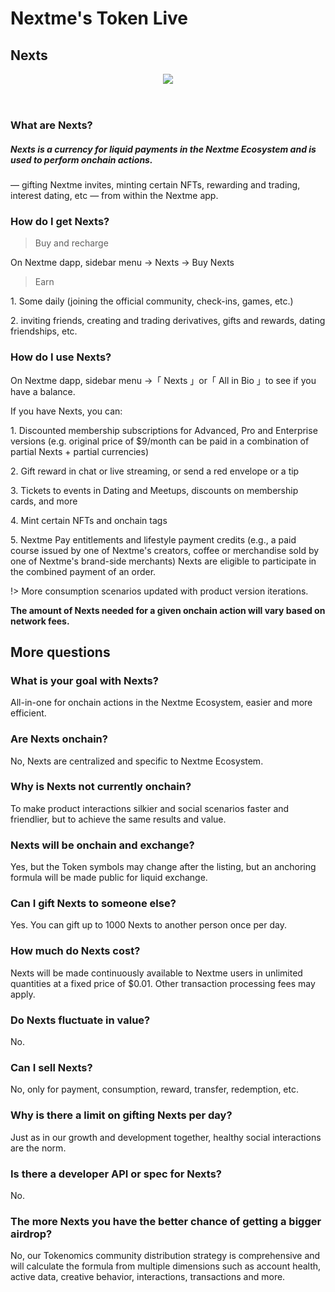 # Nextme's Token Live

## Nexts

<header class='flex justify-center -my-12'>
<img class='w-80 h-80' src='https://cdn.nextme.one/status/icon_coin.gif' />
</header>

### What are Nexts?

<h5 class='font-semibold'>Nexts is a currency for liquid payments in the Nextme Ecosystem and is used to perform onchain actions.</h5>
<p class='text-neutral-400 !mt-2'>— gifting Nextme invites, minting certain NFTs, rewarding and trading, interest dating, etc — from within the Nextme app.</p>

### How do I get Nexts?

> Buy and recharge

<p>On Nextme dapp, sidebar menu → Nexts → Buy Nexts</p>

> Earn

<p>1. Some daily (joining the official community, check-ins, games, etc.)</p>
<p>2. inviting friends, creating and trading derivatives, gifts and rewards, dating friendships, etc.</p>

### How do I use Nexts?

<p>On Nextme dapp, sidebar menu →「 Nexts 」or「 All in Bio 」to see if you have a balance.</p>

If you have Nexts, you can:

<p>1. Discounted membership subscriptions for Advanced, Pro and Enterprise versions (e.g. original price of $9/month can be paid in a combination of partial Nexts + partial currencies)</p>
<p>2. Gift reward in chat or live streaming, or send a red envelope or a tip</p>
<p>3. Tickets to events in Dating and Meetups, discounts on membership cards, and more</p>
<p>4. Mint certain NFTs and onchain tags</p>
<p>5. Nextme Pay entitlements and lifestyle payment credits (e.g., a paid course issued by one of Nextme's creators, coffee or merchandise sold by one of Nextme's brand-side merchants) Nexts are eligible to participate in the combined payment of an order.</p>

!> More consumption scenarios updated with product version iterations.

<strong>The amount of Nexts needed for a given onchain action will vary based on network fees.</strong>

<h2 class='pb-6 border-b border-dashed'>More questions</h2>

### What is your goal with Nexts?

All-in-one for onchain actions in the Nextme Ecosystem, easier and more efficient.

### Are Nexts onchain?

No, Nexts are centralized and specific to Nextme Ecosystem.

### Why is Nexts not currently onchain?

To make product interactions silkier and social scenarios faster and friendlier, but to achieve the same results and value.

### Nexts will be onchain and exchange?

Yes, but the Token symbols may change after the listing, but an anchoring formula will be made public for liquid exchange.

### Can I gift Nexts to someone else?

Yes. You can gift up to 1000 Nexts to another person once per day.

### How much do Nexts cost?

Nexts will be made continuously available to Nextme users in unlimited quantities at a fixed price of $0.01. Other transaction processing fees may apply.

### Do Nexts fluctuate in value?

No.

### Can I sell Nexts?

No, only for payment, consumption, reward, transfer, redemption, etc.

### Why is there a limit on gifting Nexts per day?

Just as in our growth and development together, healthy social interactions are the norm.

### Is there a developer API or spec for Nexts?

No.

### The more Nexts you have the better chance of getting a bigger airdrop?

No, our Tokenomics community distribution strategy is comprehensive and will calculate the formula from multiple dimensions such as account health, active data, creative behavior, interactions, transactions and more.
